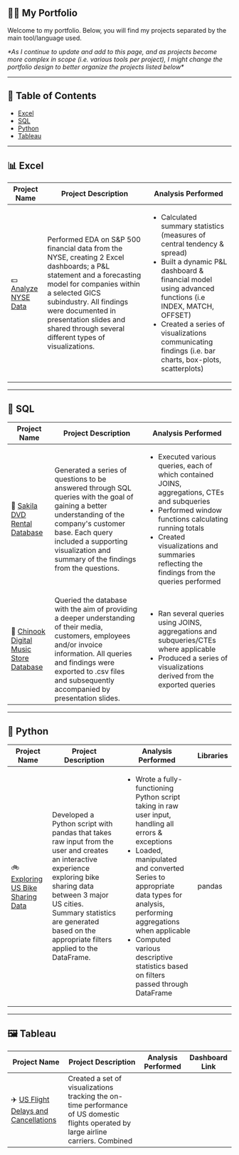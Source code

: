 ## 🧑‍💻 My Portfolio

Welcome to my portfolio. Below, you will find my projects separated by the main tool/language used.

_\**As I continue to update and add to this page, and as projects become more complex in scope (i.e. various tools per project), I might change the portfolio design to better organize the projects listed below\**_

---
## 📖 Table of Contents

- [Excel](#excel)
- [SQL](#sql)
- [Python](#python)
- [Tableau](#tableau)

---
## 📊 Excel

| Project Name | Project Description | Analysis Performed |
| --- | --- | --- |
| 💵 [Analyze NYSE Data](link) | Performed EDA on S&P 500 financial data from the NYSE, creating 2 Excel dashboards; a P&L statement and a forecasting model for companies within a selected GICS subindustry. All findings were documented in presentation slides and shared through several different types of visualizations. | <ul><li>Calculated summary statistics (measures of central tendency & spread)</li><li>Built a dynamic P&L dashboard & financial model using advanced functions (i.e INDEX, MATCH, OFFSET)</li><li>Created a series of visualizations communicating findings (i.e. bar charts, box-plots, scatterplots) </li>  |

---
## 💾 SQL

| Project Name | Project Description | Analysis Performed |
| --- | --- | --- |
| 🍿 [Sakila DVD Rental Database](link) |  Generated a series of questions to be answered through SQL queries with the goal of gaining a better understanding of the company's customer base. Each query included a supporting visualization and summary of the findings from the questions. | <ul><li>Executed various queries, each of which contained JOINS, aggregations, CTEs and subqueries</li><li>Performed window functions calculating running totals</li><li>Created visualizations and summaries reflecting the findings from the queries performed</li></ul>
| 🎹 [Chinook Digital Music Store Database](link) | Queried the database with the aim of providing a deeper understanding of their media, customers, employees and/or invoice information. All queries and findings were exported to .csv files and subsequently accompanied by presentation slides. | <ul><li>Ran several queries using JOINS, aggregations and subqueries/CTEs where applicable</li><li>Produced a series of visualizations derived from the exported queries</li></ul>

---
## 🐍 Python

| Project Name | Project Description | Analysis Performed | Libraries |
| --- | --- | --- | --- |
| 🚲 [Exploring US Bike Sharing Data](link) | Developed a Python script with pandas that takes raw input from the user and creates an interactive experience exploring bike sharing data between 3 major US cities. Summary statistics are generated based on the appropriate filters applied to the DataFrame. | <ul><li>Wrote a fully-functioning Python script taking in raw user input, handling all errors & exceptions</li><li>Loaded, manipulated and converted Series to appropriate data types for analysis, performing aggregations when applicable</li><li>Computed various descriptive statistics based on filters passed through DataFrame</li></ul>| pandas |

---
## 🖼️ Tableau

| Project Name | Project Description | Analysis Performed | Dashboard Link |
| --- | --- | --- | --- |
| ✈️ [US Flight Delays and Cancellations](link) | Created a set of visualizations tracking the on-time performance of US domestic flights operated by large airline carriers. Combined 


